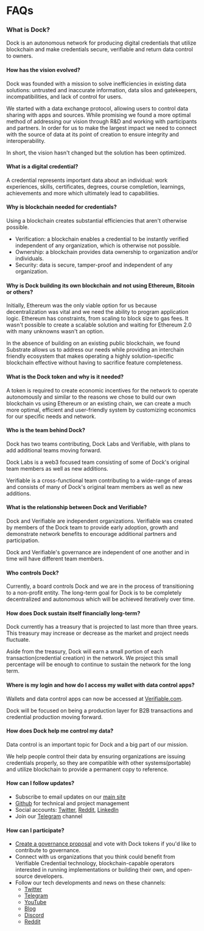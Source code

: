 # FAQs

### What is Dock?

Dock is an autonomous network for producing digital credentials that utilize blockchain and make credentials secure, verifiable and return data control to owners.

#### How has the vision evolved?

Dock was founded with a mission to solve inefficiencies in existing data solutions: untrusted and inaccurate information, data silos and gatekeepers, incompatibilities, and lack of control for users.

We started with a data exchange protocol, allowing users to control data sharing with apps and sources. While promising we found a more optimal method of addressing our vision through R\&D and working with participants and partners. In order for us to make the largest impact we need to connect with the source of data at its point of creation to ensure integrity and interoperability.

In short, the vision hasn't changed but the solution has been optimized.

#### What is a digital credential?

A credential represents important data about an individual: work experiences, skills, certificates, degrees, course completion, learnings, achievements and more which ultimately lead to capabilities.

#### Why is blockchain needed for credentials?

Using a blockchain creates substantial efficiencies that aren't otherwise possible.

* Verification: a blockchain enables a credential to be instantly verified independent of any organization, which is otherwise not possible.
* Ownership: a blockchain provides data ownership to organization and/or individuals.
* Security: data is secure, tamper-proof and independent of any organization.

#### Why is Dock building its own blockchain and not using Ethereum, Bitcoin or others?

Initially, Ethereum was the only viable option for us because decentralization was vital and we need the ability to program application logic. Ethereum has constraints, from scaling to block size to gas fees. It wasn't possible to create a scalable solution and waiting for Ethereum 2.0 with many unknowns wasn't an option.

In the absence of building on an existing public blockchain, we found Substrate allows us to address our needs while providing an interchain friendly ecosystem that makes operating a highly solution-specific blockchain effective without having to sacrifice feature completeness.

#### What is the Dock token and why is it needed?

A token is required to create economic incentives for the network to operate autonomously and similar to the reasons we chose to build our own blockchain vs using Ethereum or an existing chain, we can create a much more optimal, efficient and user-friendly system by customizing economics for our specific needs and network.

#### Who is the team behind Dock?

Dock has two teams contributing, Dock Labs and Verifiable, with plans to add additional teams moving forward.

Dock Labs is a web3 focused team consisting of some of Dock's original team members as well as new additions.

Verifiable is a cross-functional team contributing to a wide-range of areas and consists of many of Dock's original team members as well as new additions.

#### What is the relationship between Dock and Verifiable?

Dock and Verifiable are independent organizations. Verifiable was created by members of the Dock team to provide early adoption, growth and demonstrate network benefits to encourage additional partners and participation.

Dock and Verifiable's governance are independent of one another and in time will have different team members.

#### Who controls Dock?

Currently, a board controls Dock and we are in the process of transitioning to a non-profit entity. The long-term goal for Dock is to be completely decentralized and autonomous which will be achieved iteratively over time.

#### How does Dock sustain itself financially long-term?

Dock currently has a treasury that is projected to last more than three years. This treasury may increase or decrease as the market and project needs fluctuate.

Aside from the treasury, Dock will earn a small portion of each transaction(credential creation) in the network. We project this small percentage will be enough to continue to sustain the network for the long term.

#### Where is my login and how do I access my wallet with data control apps?

Wallets and data control apps can now be accessed at [Verifiable.com](http://verifiable.com/).

Dock will be focused on being a production layer for B2B transactions and credential production moving forward.

#### How does Dock help me control my data?

Data control is an important topic for Dock and a big part of our mission.

We help people control their data by ensuring organizations are issuing credentials properly, so they are compatible with other systems(portable) and utilize blockchain to provide a permanent copy to reference.

#### How can I follow updates?

* Subscribe to email updates on our [main site](https://dock.io/)
* [Github](https://github.com/getdock) for technical and project management
* Social accounts: [Twitter](https://twitter.com/docknetwork), [Reddit](https://www.reddit.com/r/dockio), [LinkedIn](https://www.linkedin.com/company/docknetwork)
* Join our [Telegram](https://t.me/dockio) channel

#### How can I participate?

* [Create a governance proposal](https://github.com/getdock/voting/blob/master/DGPs/DGP-1.md) and vote with Dock tokens if you'd like to contribute to governance.
* Connect with us organizations that you think could benefit from Verifiable Credential technology, blockchain-capable operators interested in running implementations or building their own, and open-source developers.
* Follow our tech developments and news on these channels:&#x20;
  * [Twitter](https://twitter.com/docknetwork)
  * [Telegram](https://t.me/dockio)
  * [YouTube](https://www.youtube.com/channel/UC8vcF6sIhussJ6nZsSid\_cA/videos)
  * [Blog](https://blog.dock.io/)
  * [Discord](https://discord.com/invite/feW8KGf7r3)
  * [Reddit](https://www.reddit.com/r/Dock/)
